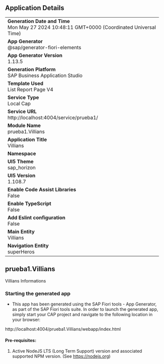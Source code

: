 ## Application Details
|               |
| ------------- |
|**Generation Date and Time**<br>Mon May 27 2024 10:48:11 GMT+0000 (Coordinated Universal Time)|
|**App Generator**<br>@sap/generator-fiori-elements|
|**App Generator Version**<br>1.13.5|
|**Generation Platform**<br>SAP Business Application Studio|
|**Template Used**<br>List Report Page V4|
|**Service Type**<br>Local Cap|
|**Service URL**<br>http://localhost:4004/service/prueba1/
|**Module Name**<br>prueba1.Villians|
|**Application Title**<br>Villians|
|**Namespace**<br>|
|**UI5 Theme**<br>sap_horizon|
|**UI5 Version**<br>1.108.7|
|**Enable Code Assist Libraries**<br>False|
|**Enable TypeScript**<br>False|
|**Add Eslint configuration**<br>False|
|**Main Entity**<br>Villians|
|**Navigation Entity**<br>superHeros|

## prueba1.Villians

Villians Informations

### Starting the generated app

-   This app has been generated using the SAP Fiori tools - App Generator, as part of the SAP Fiori tools suite.  In order to launch the generated app, simply start your CAP project and navigate to the following location in your browser:

http://localhost:4004/prueba1.Villians/webapp/index.html

#### Pre-requisites:

1. Active NodeJS LTS (Long Term Support) version and associated supported NPM version.  (See https://nodejs.org)


